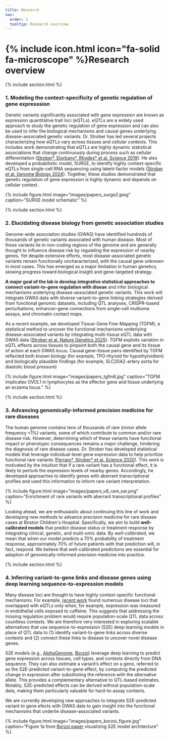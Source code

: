 ```yaml
---
title: Research
nav:
  order: 1
  tooltip: Research overview
---
```


# {% include icon.html icon="fa-solid fa-microscope" %}Research overview

{% include section.html %}

### 1. Modeling the context-specificity of genetic regulation of gene expresssion



Genetic variants significantly associated with gene expression are known as expression quantitative trait loci (eQTLs). eQTLs are a widely used approach to study the genetic regulation of gene expression and can also be used to infer the biological mechanisms and causal genes underlying disease-associated genetic variants. Dr. Strober has led several projects characterizing how eQTLs vary across tissues and cellular contexts. This includes work demonstrating that eQTLs are highly dynamic statistical associations that change continuously during process such as cellular differentiation ([Strober\*, Elorbany\*, Rhodes\* et al. Science 2019](https://pubmed.ncbi.nlm.nih.gov/31249060/)). He also developed a probabilistic model, SURGE, to identify highly context-specific eQTLs from single-cell RNA sequencing using latent-factor models ([Strober et al. Genome Biology 2024](https://genomebiology.biomedcentral.com/articles/10.1186/s13059-023-03152-z)). Together, these studies demonstrated that genetic regulation of gene expression is highly dynamic and depends on cellular context. 

{% include figure.html image="images/papers_surge2.jpeg" caption="SURGE model schematic" %}


{% include section.html %}
### 2. Elucidating disease biology from genetic association studies

Genome-wide association studies (GWAS) have identified hundreds of thousands of genetic variants associated with human disease. Most of these variants lie in non-coding regions of the genome and are generally thought to influence disease risk by regulating the expression of nearby genes. Yet despite extensive efforts, most disease-associated genetic variants remain functionally uncharacterized, with the causal gene unknown in most cases. This has emerged as a major limitation in human genetics, slowing progress toward biological insight and gene-targeted strategy. 

**A major goal of the lab is develop integrative statistical approaches to connect variant-to-gene regulation with diseae** and infer biological mechanisms underlying disease-associated genetic variants. This work will integrate GWAS data with diverse variant-to-gene linking strategies derived from functional genomic datasets, including QTL analyses, CRISPR-based perturbations, enhancer–gene connections from single-cell multiome assays, and chromatin contact maps.

As a recent example, we developed Tissue-Gene Fine-Mapping (TGFM), a statistical method to uncover the functional mechanisms underlying disease-associated variants by integrating multi-tissue eQTL data with GWAS data ([Strober et al. Nature Genetics 2025](https://pubmed.ncbi.nlm.nih.gov/39747598/)). TGFM exploits variation in eQTL effects across tissues to pinpoint both the causal gene and its tissue of action at each GWAS locus. Causal gene-tissue pairs identified by TGFM reflected both known biology (for example, TPO-thyroid for hypothyroidism) and biologically plausible findings (for example, SLC20A2-artery aorta for diastolic blood pressure)

{% include figure.html image="images/papers_tgfm6.jpg" caption="TGFM implicates OVOL1 in lymphocytes as the effector gene and tissue underlying an eczema locus." %}


{% include section.html %}
### 3. Advancing genomically-informed precision medicine for rare diseases

The human genome contains tens of thousands of rare (minor allele frequency <1%) variants, some of which contribute to common and/or rare disease risk. However, determining which of these variants have functional impact or phenotypic consequences remains a major challenge, hindering the diagnosis of rare disease cases. Dr. Strober has developed statistical models that leverage individual-level gene expression data to help prioritize functional rare variants ([Ferraro\*, Strober\* et al. Science 2020](https://pmc.ncbi.nlm.nih.gov/articles/PMC7646251/)). This work is motivated by the intuition that if a rare variant has a functional effect, it is likely to perturb the expression levels of nearby genes. Accordingly, he developed approaches to identify genes with aberrant transcriptional profiles and used this information to inform rare variant interpretation.

{% include figure.html image="images/papers_v8_rare_var.png" caption="Enrichment of rare variants with aberrant transcriptional profiles" %}

Looking ahead, we are enthusiastic about continuing this line of work and developing new methods to advance precision medicine for rare disease cases at Boston Children's Hospital. Specifically, we aim to build **well-calibrated models** that predict disease status or treatment response by integrating clinical, genetic, and multi-omic data. By _well-calibrated_, we mean that when our model predicts a 70% probability of treatment response, approximately 70% of future patients with that prediction will, in fact, respond. We believe that well-calibrated predictions are essential for adoption of genomically-informed precision medicine into practice.

{% include section.html %}

### 4. Inferring variant-to-gene links and disease genes using deep learning sequence-to-expression models

Many disease loci are thought to have highly context-specific functional mechanisms. For example, [recent work](https://www.biorxiv.org/content/10.1101/2025.04.30.651602v1.abstract) found numerous disease loci that overlapped with eQTLs only when, for example, expression was measured in endothelial cells exposed to caffeine. This suggests that addressing the missing regulation problem would require population-scale QTL data across countless contexts. We are therefore very interested in exploring scalable alternatives that use sequence-to-expression (S2E) deep learning models in place of QTL data to (1) identify variant-to-gene links across diverse contexts and (2) connect these links to disease to uncover novel disease genes.

S2E models (e.g., [AlphaGenome](https://www.biorxiv.org/content/10.1101/2025.06.25.661532v2), [Borzoi](https://www.nature.com/articles/s41588-024-02053-6)) leverage deep learning to predict gene expression across tissues, cell types, and contexts directly from DNA sequence. They can also estimate a variant’s effect on a gene, referred to as the S2E-predicted variant-to-gene effect, by computing the predicted change in expression after substituting the reference with the alternative allele. This provides a complementary alternative to QTL-based estimates. Notably, S2E-predicted effects can be derived without population-scale data, making them particularly valuable for hard-to-assay contexts.

We are currently developing new approaches to integrate S2E-predicted variant to gene efects with GWAS data to gain insight into the functional mechanisms that underlie disease-associated variants.

{% include figure.html image="images/papers_borzoi_figure.jpg" caption="Figure 1a from [Borzoi paper](https://www.nature.com/articles/s41588-024-02053-6) visualizing S2E model architecture" %}



